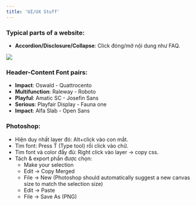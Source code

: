 ```yaml
---
title: 'UI/UX Stuff'
---
```


### Typical parts of a website:

- **Accordion/Disclosure/Collapse**: Click đóng/mở nội dung như FAQ.

![](https://imgur.com/MyJJ16E.png)

### Header-Content Font pairs:

- **Impact**: Oswald - Quattrocento
- **Multifunction**: Raleway - Roboto
- **Playful**: Amatic SC - Josefin Sans
- **Serious**: Playfair Display - Fauna one
- **Impact**: Alfa Slab - Open Sans

### Photoshop:

- Hiện duy nhất layer đó: Alt+click vào con mắt.
- Tìm font: Press T (Type tool) rồi click vào chữ.
- Tìm font và color đầy đủ: Right click vào layer -> copy css.
- Tách & export phần được chọn:
  - Make your selection
  - Edit -> Copy Merged
  - File -> New (Photoshop should automatically suggest a new canvas size to match the selection size)
  - Edit -> Paste
  - File -> Save As (PNG)

